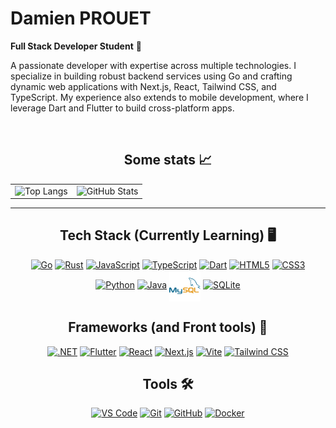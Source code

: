 # Damien PROUET 
**Full Stack Developer Student**  🤗

A passionate developer with expertise across multiple technologies. I specialize in building robust backend services using Go and crafting dynamic web applications with Next.js, React, Tailwind CSS, and TypeScript. My experience also extends to mobile development, where I leverage Dart and Flutter to build cross-platform apps.  

<br>

<div align="center">

## Some stats 📈
<table>
 <tr>
   <td>
     <img src="https://github-readme-stats.vercel.app/api/top-langs/?username=Golden76z&layout=compact&langs_count=6&theme=tokyonight&hide_border=true&bg_color=0000" alt="Top Langs" width="400"/>
   </td>
   <td>
     <img src="https://github-readme-stats.vercel.app/api?username=Golden76z&theme=tokyonight&hide_border=true&bg_color=0000" alt="GitHub Stats" width="400"/>
   </td>
 </tr>
</table>

---

## Tech Stack (Currently Learning) 🖥️

[![Go](https://skillicons.dev/icons?i=go)](https://golang.org/) 
[![Rust](https://skillicons.dev/icons?i=rust)](https://www.rust-lang.org/)
[![JavaScript](https://skillicons.dev/icons?i=js)](https://developer.mozilla.org/en-US/docs/Web/JavaScript) 
[![TypeScript](https://skillicons.dev/icons?i=typescript)](https://www.typescriptlang.org/)
[![Dart](https://skillicons.dev/icons?i=dart)](https://dart.dev/) 
[![HTML5](https://skillicons.dev/icons?i=html)](https://www.w3.org/html/) 
[![CSS3](https://skillicons.dev/icons?i=css)](https://developer.mozilla.org/en-US/docs/Web/CSS) 
[![Python](https://skillicons.dev/icons?i=python)](https://www.python.org/) 
[![Java](https://skillicons.dev/icons?i=java)](https://www.java.com/) 
<img src="https://raw.githubusercontent.com/devicons/devicon/master/icons/mysql/mysql-original-wordmark.svg" alt="SQL" width="50" height="50" style="vertical-align: middle;" title="SQL">
[![SQLite](https://skillicons.dev/icons?i=sqlite)](https://www.sqlite.org/)

## Frameworks (and Front tools) 🚀

[![.NET](https://skillicons.dev/icons?i=dotnet)](https://dotnet.microsoft.com/) 
[![Flutter](https://skillicons.dev/icons?i=flutter)](https://flutter.dev/) 
[![React](https://skillicons.dev/icons?i=react)](https://reactjs.org/)
[![Next.js](https://skillicons.dev/icons?i=nextjs)](https://nextjs.org/)
[![Vite](https://skillicons.dev/icons?i=vite)](https://vitejs.dev/)
[![Tailwind CSS](https://skillicons.dev/icons?i=tailwind)](https://tailwindcss.com/)

## Tools 🛠️

[![VS Code](https://skillicons.dev/icons?i=vscode)](https://code.visualstudio.com/) 
[![Git](https://skillicons.dev/icons?i=git)](https://git-scm.com/) 
[![GitHub](https://skillicons.dev/icons?i=github)](https://github.com/) 
[![Docker](https://skillicons.dev/icons?i=docker)](https://www.docker.com/)

</div>
